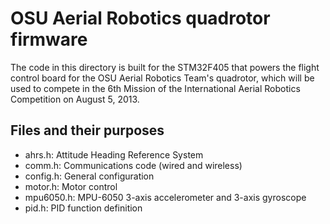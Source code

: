 # OSU Aerial Robotics quadrotor firmware

The code in this directory is built for the STM32F405 that powers the flight control board for the OSU Aerial Robotics Team's quadrotor, which will be used to compete in the 6th Mission of the International Aerial Robotics Competition on August 5, 2013.

## Files and their purposes

* ahrs.h:		Attitude Heading Reference System
* comm.h:		Communications code (wired and wireless)
* config.h:		General configuration
* motor.h:		Motor control
* mpu6050.h:	MPU-6050 3-axis accelerometer and 3-axis gyroscope
* pid.h:		PID function definition

